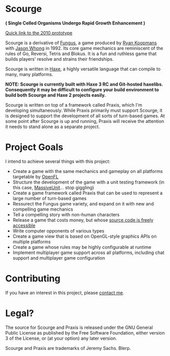 Scourge
=======
**( Single Celled Organisms Undergo Rapid Growth Enhancement )**

[Quick link to the 2010 prototype](http://www.rezmason.net/scourge/?numPlayers=2)

Scourge is a derivative of [Fungus](http://www.info-mac.org/viewtopic.php?t=4644), a game produced by [Ryan Koopmans](http://www.e-brains.com/) with [Jason Whong](http://jason.whong.org/) in 1992. Its core game mechanics are reminiscent of the rules of Go, Reversi, Tetris and Blokus. It is a fun and ruthless game that builds players' resolve and strains their friendships.

Scourge is written in [Haxe](http://www.haxe.org/), a highly versatile language that can compile to many, many platforms.

**NOTE: Scourge is currently built with Haxe 3 RC and Git-hosted haxelibs. Consequently it may be difficult to configure your build environment to build both Scourge and Haxe 2 projects easily.**

Scourge is written on top of a framework called Praxis, which I'm developing simultaneously. While Praxis primarily must support Scourge, it is designed to support the development of all sorts of turn-based games. At some point after Scourge is up and running, Praxis will receive the attention it needs to stand alone as a separate project.

# Project Goals

I intend to achieve several things with this project:

+ Create a game with the same mechanics and gameplay on all platforms targetable by [OpenFL](http://www.openfl.org/)
+ Structure the development of the game with a unit testing framework (in this case, [MassiveUnit](https://github.com/massiveinteractive/MassiveUnit)... stop giggling)
+ Create a game framework called Praxis that can be used to represent a large number of turn-based games
+ Ressurect the Fungus game variety, and expand on it with new and compelling game mechanics
+ Tell a compelling story with non-human characters
+ Release a game that costs money, but whose [source code is freely accessible](http://www.fsf.org/)
+ Write computer opponents of various types
+ Create a game view that is based on OpenGL-style graphics APIs on multiple platforms
+ Create a game whose rules may be highly configurable at runtime
+ Implement multiplayer game support across all platforms, including chat support and multiplayer game configuration

# Contributing

If you have an interest in this project, please [contact me](mailto:jeremysachs@rezmason.net).

# Legal?

The source for Scourge and Praxis is released under the GNU General Public License as published by the Free Software Foundation, either version 3 of the License, or (at your option) any later version.

Scourge and Praxis are trademarks of Jeremy Sachs. Blerp.
